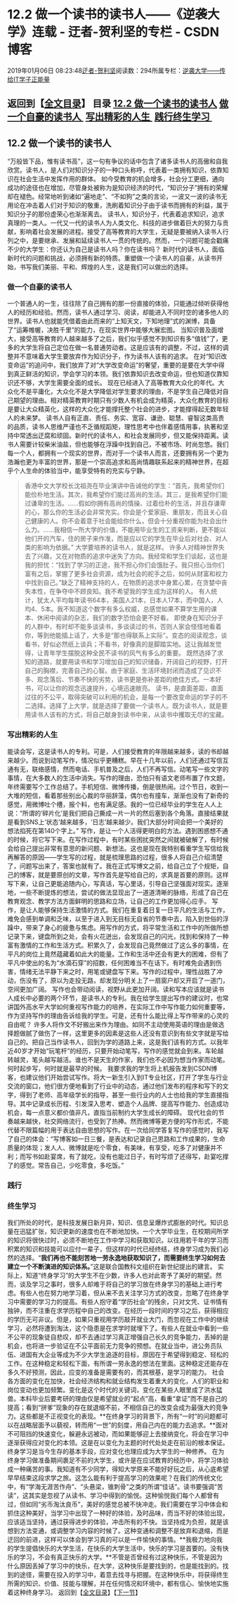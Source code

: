 
# 12.2 做一个读书的读书人——《逆袭大学》连载 - 迂者-贺利坚的专栏 - CSDN博客

2019年01月06日 08:23:48[迂者-贺利坚](https://me.csdn.net/sxhelijian)阅读数：294所属专栏：[逆袭大学——传给IT学子正能量](https://blog.csdn.net/column/details/32349.html)



返回到【[全文目录](https://blog.csdn.net/sxhelijian/article/details/85908097)】
**目录**
[12.2 做一个读书的读书人](#12.2%20%E5%81%9A%E4%B8%80%E4%B8%AA%E8%AF%BB%E4%B9%A6%E7%9A%84%E8%AF%BB%E4%B9%A6%E4%BA%BA)
[做一个自豪的读书人 ](#%E5%81%9A%E4%B8%80%E4%B8%AA%E8%87%AA%E8%B1%AA%E7%9A%84%E8%AF%BB%E4%B9%A6%E4%BA%BA%C2%A0)
[写出精彩的人生 ](#%E5%86%99%E5%87%BA%E7%B2%BE%E5%BD%A9%E7%9A%84%E4%BA%BA%E7%94%9F%C2%A0)
[践行终生学习 ](#%E8%B7%B5%E8%A1%8C%E7%BB%88%E7%94%9F%E5%AD%A6%E4%B9%A0%C2%A0)
---

## 12.2 做一个读书的读书人
“万般皆下品，惟有读书高”，这一句有争议的话中包含了诸多读书人的高傲和自我欣赏。读书人，是人们对知识分子的一种口头称呼，代表着一类拥有知识，依靠知识在社会生活中发挥作用的群体。
如今受教育的机会增多，社会分工更细，通向成功的途径也在增加，尽管身处被称为是知识经济的时代，“知识分子”拥有的荣耀却在褪色。经常地听到诸如“遍地走”、“不如狗”之类的言论，一波又一波的读书无用论在冲击着人们对于知识的敬重，洗刷着知识分子由于读书而拥有的利益，属于知识分子的那份虚荣心也渐渐离去。
读书人，知识分子，代表着追求知识，追求真理的一类人。一代又一代的读书人为人类文化、科技的进步做着巨大的努力与贡献，影响着社会发展的进程。接受了高等教育的大学生，无疑是要被纳入读书人行列之中，是要继承、发展和延续读书人一贯的传统的。然而，一个问题可能会戳痛不少的大学生：你还认为自己是读书人吗？你在读书吗？
新时代的读书人，面临新时代的问题和挑战，必须拥有新的特质。重塑做一个读书人的自豪，从读书开始，书写我们美丽、平和、辉煌的人生，这是我们可以做出的选择。
### 做一个自豪的读书人
一个普通人的一生，往往除了自己拥有的那一份直接的体验，只能通过倾听获得他人的经历和经验。然而，读书人通过学习、阅读，却能进入不同时空的诸多他人的世界。读书人也就能凭借着由此而来的“上知天文，下知地理”式的渊博，具备了“运筹帷幄，决胜千里”的能力，在现实世界中能够大展宏图。
当知识普及面增大，接受高等教育的人越来越多了之后，我们似乎感觉不到知识有多“值钱”了，更多的大学生将自己定位在做一名普通劳动者。这是应该有的调整，不过，这样的调整并不意味着大学生要放弃作为知识分子，作为读书人该有的追求。
在对“知识改变命运”的追问中，我们放弃了对“大学改变命运”的奢望，重要的是要在大学中得到真正鲜活的知识，学会学习的本领。我们依靠知识去改变命运，但也知道仅靠知识还不够，大学生需要全面的成长。
现在已经进入了高等教育大众化的年代。大众化不是平庸化，大众化不是大学降低对学生要求的理由，不是学生自己降低对自己期望的理由。相对精英教育时期只有少数人有机会成为精英，大众化教育的目标是要让大众精英化，这样的大众化才能撑托整个社会的进步，才能撑得起无数年轻人的未来梦。
读书人自有正直、责任、务实、宽容、谦逊、聪慧、睿智这类高贵的品质，读书人思维严谨也不乏循规蹈矩，理性思考中也伴着感情用事，执著和坚持中常透出迂腐和顽固。新时代的读书人，和社会发展同步，但又能保持距离。读书人需要计较柴米油盐，但也能够在浮躁中找到自己，不被市场、时尚忽悠。我们每一个人，都拥有一个现实的世界，而对于一个读书人而言，还要拥有另一个更为浩瀚也更为丰富的世界，那是一个崇高追求和高尚情趣联系起来的精神世界，在超乎个人生命的体验当中，能享受特有的充实与宁静。
> 香港中文大学校长沈祖尧在毕业演讲中告诫他的学生：“首先，我希望你们能俭朴地生活。其次，我希望你们能过高尚的生活。其三，是我希望你们能过谦卑的生活。……假如你拥有高尚的情操、过着俭朴的生活，并且存谦卑的心，那么你的生活必会非常充实。你会是个爱家庭、重朋友，而且关心自己健康的人。你不会着意于社会能给你什么，但会十分重视你能为社会出什么力。……我相信一所大学的价值，不能用毕业生的工资来判断，更不能以他们开的汽车，住的房子来作准，而是应以它的学生在毕业后对社会、对人类的影响为依据。”
大学要培养的读书人，就是这样。
许多人对精神世界失去了兴趣，又在对物质的追求中迷失了方向。我经常和学生们谈起，这也是我的担忧：“找到了学习的正途，我不担心你们会饿肚子。我只担心当你们富有之后，掌握了更多社会资源，成为社会的舵手之后，如何从财富和权力中找到自己。”缺乏了精神支持的人，在物质的追求中身累心累，在贪婪中丧失本性，在争夺中不顾良知。我不希望我的学生成为这样的人。
有人统计，犹太人平均每年读书64本，美国人21本，日本人17本，而中国人，人均4、5本。我不知道这个数字有多么权威，总感觉如果不算学生用的课本、休闲中阅读的杂志，我们的数字恐怕会更不好看。
即使身在知识分子的人群中，有时却不能多谈读书，多谈读过的书，否则人家会怪怪地看着你，等到他能插上话了，大多是“那也得联系上实际”。变态的阅读观念，谈看书，好似必然纸上谈兵；不看书，好像真的是脚踏实地。这让我越发觉得，让青年学生摆脱这种全民不读书的风气有多么的重要。
既然选择了求知的道路，就要用读书和学习增加自己的知识储备，开阔自己的视野，打开自己的胸襟，完善自己的心智。由于家庭、生活环境封闭而造成了见识不多、观念落后、节奏不快的劣势，读书更是弥补差距的绝佳方式。一本好书，可以让你的观念迅速提升，心境迅速敞亮。
读书，是直面差距，直面过往的不公平，取得突破可以利用的机会，是每一个要改变命运的学子的不二选择。选择了上大学，就是选择了要做一个读书人。既为读书人，就是要用读书人该有的方式，将自己献身到读书中来，从读书中攫取无尽的宝藏。
### 写出精彩的人生
能读会写，这是读书人的专利。可是，人们接受教育的年限越来越多，读的书却越来越少。而说到动笔写作，情况似乎更糟糕。早在十几年以前，人们还通过写信互通有无，联络感情，然而电话、手机普及之后，人们不再写信。动笔写一些文字的事情，在大多数人的生活中消失。写作的理由，恐怕只有语文老师布置了作文题，年终需要写个工作总结了。手机短信、微博传播，倒是很热闹。过个节日，收到一大堆的短信，看着那些别出心裁的华丽辞藻，偶尔也有撞车，渐渐也没有了新奇的感觉，用微博吐个槽，报个料，也有满足感。我的一位已经毕业的学生在人人上说：“所谓的‘碎片化’是我们把自己撕成一片一片的然后塞到各个角落。直接结果就是看到SNS上‘状态’越来越多，‘日志’越来越少。我们大部分时间会把一个美好的想法掐死在第140个字上。”
写作，是让一个人活得更明白的方法。遇到困惑想不通的时候，将它写下来。在写作过程中，有时某些困扰突然之间就被破解了，有时候会给自己提出非常有意思的新问题、新想法。这也是现在我特别看重学生写信给我再解答的原因——学生写的过程，就是梳理思路的过程，很多人将自己介绍清楚了，问题写出来了，答案也就有了。我在正式写博文之前，给自己立了个规矩，自己的博客，就是要原创的文章，写作首先是写给自己的，求真是首要的原则。这样写下来，让自己更能追随内心，写真话，写心里话，引导自己坚强面对现实。逐渐地，一些不断提炼的想法，尝试的做法显现出了一道道清晰的脉络，形成了自己在教育观念、教学方法方面鲜明的思路和立场，让自己的工作更加得心应手。
写作，是让人能够保持生活激情的方式。我们在重复着日复一日平凡的生活与工作，难免会感到单调和乏味，以至于进入到无目标无自省的节奏中去，陷入到世俗的浮躁中，带来了身心的疲惫与焦虑。用写作的方式，将平常生活和工作中的所做所想记录下来，键盘所到之处，会有火花迸出，会发现自己的闪光，找到和保持了一种富有激情的工作和生活方式。积累久了，会发现自己竟然做过了这么多的事情，在平凡的岗位上竟然蕴藏着如此大的能量。工作和生活中还会有更大的困难，但有了平凡中使出的名为“水滴石穿”的招数，任何困难当不在话下。有时难免会遇到伤害，情绪无法平静下来之时，用笔或键盘写下来。写作的过程中，理性战胜了冲动，伤没有了，原以为走投无路，却发现分明关上了一扇窗户却又开启了一道门，空间更加广阔。
写作也会带动阅读，视野从此更加开阔。读和写本应该就是读书人成长中必要的两个环节，是读书人的专利。我在给学生提出写作的建议时，也常讲国外高水平大学如何重视写作能力的培养，在实际工作中写作能力如何重要等，作为坚持写作的理由告诉给我的学生。可是，还有什么能比得上写作带来的心灵的自由呢？
许多人将作文不好搬出来作为理由。如同不主动使用英语的理由是做选择题做腻了做伤了一样，这里更多的因素是这些人还没有意识到有些文字就是写给自己的。把自己当作读书人，回到为学的道路上来，这是我们该有的方式。以我年近40岁才开始“玩笔杆”的经历，只要开始动笔写，写作的感觉就会到来。车轮越转越灵，笔头越写越活。谁也不是天生的作家，我们也不必因为想当作家而动笔。何时起步写，何时就是最早的时候。
我要求我的学生将上机报告发到CSDN博客，也建议他们开始尝试写作。将大一新生引入到IT专业社区，打开了学生与行业交流的窗口，他们很方便地看到了行业中的动态，通过他们发布的程序和写下的文字，得到了老师、高年级学长的指导，甚至一些行业内的人士也给我的学生直接指导。其中记录成长历程、引发深入思考、塑造个人品牌、提高写作能力、创造成功机会，每一点意义都价值非凡，直指当前制约大学生成长的障碍。
现代社会的节奏越来越快，社交网络流行，也受到了热捧。然而微博等更方便的写作形式，不能代替不限篇幅的用于表达自由思想的写作。在一次给同学答复写作的感觉时，我写了自己的体会：“写博客如一日三餐，是表达和记录自己思路和工作成果的，生命质量的体现；发人人、微博就是吃个零食，有美味，有享受，吃多了对健康并不利；而写书如赴宴席，有了就吃，没有也能过日子，有时写烦了还得写，赴宴吃撑了的感觉。常告自己，少吃零食，多吃饭。”
### 践行
### 终生学习
我们所处的时代，是科技发展日新月异，知识、信息呈爆炸式膨胀的时代。知识总量在迅猛扩张，知识更新的速度也在不断地加快。一个大学毕业生，在校期间所学的知识将很快过时，必须不断地在工作中学习和获取知识。以往用若干年的学习而积累的知识和技能可以应付一辈子，但这样的时代已经终结，终身学习成为我们必然的选择。“**我们再也不能刻苦地一劳永逸地获取知识了，而需要终生学习如何去建立一个不断演进的知识体系。**”这是联合国教科文组织在新世纪提出的建言。
实际上，知道“终身学习”的大学生不在少数，许多人也对此寄予了美好的期望。然而，谈及学习之事时，很多人却难于将自己的学习放在终身学习的基础上进行考虑。有些人也在努力地学习着，但从来不去关注学习方式的改变，忽略了在终身学习中需要的学习力的提高。有些人抱守着“学历社会”的残余，只对文凭、证书情有独钟，而不注重在求学历程中自己的改变。在经历一段时间的学习之后，获得相应的学历无可非议。但是，如果只重视用学历敲开就业大门，而忽视在工作中的继续学习，必然将遭到淘汰，这个隐患是在求学时就埋下了。有些人在就业中看到一些不公平的现象徒自悲叹，却不去通过学习真正增强自己长久的竞争能力，丢掉的是机会，也将进一步验证在不公平面前无力竞争的预想。在就业当中，进公务员队伍、进国有大企业等成为不少大学生追逐的目标，原因在于希望得到稳定、轻松的工作。在这种稳定和轻松下面，有所谓一劳永逸的想法在里面。这种稳定还能存在多久不好预测，因此，应变的准备是需要有的，而其根基，是学习的能力。
社会各方面的变化在加快，社会经济结构和就业结构发生着重大的变化，人们的职业和岗位变动也更加频繁。变化是这个时代的关键词，变化在某些人眼里成了洪水猛兽。本科毕业后要考研的理由仅是希望就业的“起点”高，看重“拿证”而不是自己的提高；看到“拼爹”现象的存在就退缩不前，不相信自己的改变会成为最强大的竞争力。这些都是不正视变化的表现。**在终身学习的背景下，所有“一时”的问题都可以在战略层面予以藐视，转而用“一世”的刻度，用自己内在的能力去追求。**面对不可阻挡的快速变化，躲避永远被动，而如果能够迎上去接纳变化，将会在学习中逐渐获得应对变化的本领。这是在以变化为主题的时代处处走在前沿的根本保证。终身学习是当今生存的基本手段，应对变化也理应成为大学生的一种修养。
在为终身学习做准备期间裹足不前的大学生，或许是在应试教育的经历中，将学习体验成一种痛苦的事。我知道有不少同学，得知大学原来不能好好玩之后，从心底希望早早结束这段求学之旅。这怎么能有利于提高学习的效果呢？在我们的传统文化中，有“学海无涯苦作舟”、“头悬梁，锥刺骨”之类的所谓“佳话”。读书要强调“苦读”，这其实是忽视了从读书、学习中得到的愉悦。这种愉悦我们每个人都曾有过，但如同“劣币淘汰良币”，美好的感觉总被不快冲走。我们需要在学习中体会和抓住这种美好，当学习中出现了一种好的体验，及时品味，而当不好的体验出现，应该适当坚持，通过获得进步的体验，冲击所有的不快。当坚持成为负担，就是该想到方法变通，或调整学习内容的时候了。这种变通和调整不是放弃和退缩，而是迂回的前进，这样可以体会到学习真的可以是一件愉快的事情。**我极力地向我的学生提倡快乐的大学生活，在快乐的大学生活中，快乐的学习是首要的。没有快乐的学习，不会有真正快乐的大学。**不管是否曾经有过这种快乐，不管是因为什么原因丢掉了学习中的快乐，在大学，这种快乐是要找到的，也是能找到的。找到的途径，需要在投入的学习中，着意去找寻与把握。在这种快乐中，将获得终生所需的知识、价值、技能与理解，并在任何情况和环境中，都有信心、愉快地实施着这种终身学习。
返回到【[全文目录](https://blog.csdn.net/sxhelijian/article/details/85908097)】【[下一节](https://blog.csdn.net/sxhelijian/article/details/85908902)】


